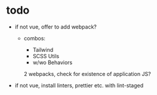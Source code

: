 # todo

* if not vue, offer to add webpack?
  * combos:
    * Tailwind
    * SCSS Utils
    * w/wo Behaviors

    2 webpacks, check for existence of application JS?

* if not vue, install linters, prettier etc. with lint-staged
